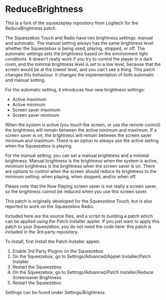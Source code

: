 # ReduceBrightness

This is a fork of the squeezeplay repository from Logitech for the
ReduceBrightness patch.

The Squeezebox Touch and Radio have two brightness settings: manual and automatic.
The manual setting always has the same brightness level whether the Squeezebox
is being used, playing, stopped, or off. The automatic settings sets the
brightness based on the environment light conditions. It doesn't really
work if you try to control the player in a dark room, and the minimal
brightness level is set to a low level, because that the screen would be
at the lowest level, and you can't see a thing. This patch changes this
behaviour. It changes the implementation of both automatic and manual setting.

For the automatic setting, it introduces four new brightness settings:

- Active maximum
- Active minimum
- Screen saver maximum
- Screen saver minimum

When the system is active (you touch the screen, or use the remote control)
the brightness will remain between the active minimum and maximum. If
a screen saver is on, the brightness will remain between the screen saver
minimum and maximum.
There is an option to always use the active setting when the Squeezebox is
playing.

For the manual setting, you can set a manual brightness and a minimal brightness.
Manual brightness is the brightness when the system is active, minimum brightness
is the brightness when the screen saver is on. There are options to control when
the screen should reduce its brightness to the minimum setting: when playing,
when stopped, and/or when off.

Please note that the Now Playing screen saver is not really a screen saver, so
the brightness cannot be reduced when you use this screen saver.

This patch is originally developed for the Squeezebox Touch, but is also
reported to work on the Squeezebox Radio.

Included here are the source files, and a script to building a patch which can be
applied using the Patch Installer applet. If you just want to apply this patch to 
your Squeezebox, you do not need the code here: this patch is included in the 3rd
party repository.

To install, first install the Patch Installer applet:

1. Enable 3rd Party Plugins on the Squeezebox
1. On the Squeezebox, go to Settings/Advanced/Applet Installer/Patch Installer
1. Restart the Squeezebox
1. On the Squeezebox, go to Settings/Advanced/Patch Installer/Reduce Screensaver Brightness
1. Restart the Squeezebox

Settings can be found under Settings/Brightness.
